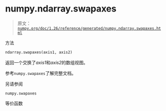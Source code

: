 # numpy.ndarray.swapaxes

> 原文：[`numpy.org/doc/1.26/reference/generated/numpy.ndarray.swapaxes.html`](https://numpy.org/doc/1.26/reference/generated/numpy.ndarray.swapaxes.html)

方法

```py
ndarray.swapaxes(axis1, axis2)
```

返回一个交换了*axis1*和*axis2*的数组视图。

参考`numpy.swapaxes`了解完整文档。

另请参阅

`numpy.swapaxes`

等价函数
